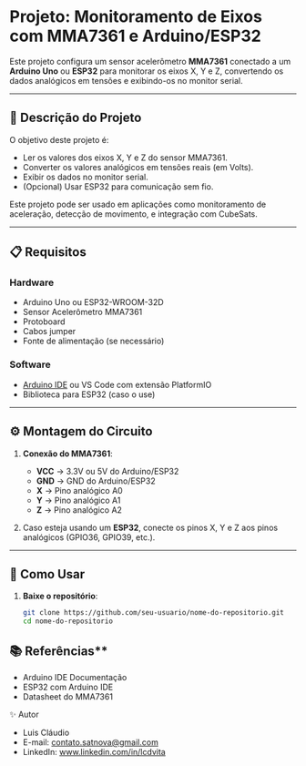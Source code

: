 # Projeto: Monitoramento de Eixos com MMA7361 e Arduino/ESP32

Este projeto configura um sensor acelerômetro **MMA7361** conectado a um **Arduino Uno** ou **ESP32** para monitorar os eixos X, Y e Z, convertendo os dados analógicos em tensões e exibindo-os no monitor serial.

---

## 📝 **Descrição do Projeto**

O objetivo deste projeto é:
- Ler os valores dos eixos X, Y e Z do sensor MMA7361.
- Converter os valores analógicos em tensões reais (em Volts).
- Exibir os dados no monitor serial.
- (Opcional) Usar ESP32 para comunicação sem fio.

Este projeto pode ser usado em aplicações como monitoramento de aceleração, detecção de movimento, e integração com CubeSats.

---

## 📋 **Requisitos**

### **Hardware**
- Arduino Uno ou ESP32-WROOM-32D
- Sensor Acelerômetro MMA7361
- Protoboard
- Cabos jumper
- Fonte de alimentação (se necessário)

### **Software**
- [Arduino IDE](https://www.arduino.cc/en/software) ou VS Code com extensão PlatformIO
- Biblioteca para ESP32 (caso o use)
  
---

## ⚙️ **Montagem do Circuito**

1. **Conexão do MMA7361**:
   - **VCC** → 3.3V ou 5V do Arduino/ESP32
   - **GND** → GND do Arduino/ESP32
   - **X** → Pino analógico A0
   - **Y** → Pino analógico A1
   - **Z** → Pino analógico A2

2. Caso esteja usando um **ESP32**, conecte os pinos X, Y e Z aos pinos analógicos (GPIO36, GPIO39, etc.).

---

## 🚀 **Como Usar**

1. **Baixe o repositório**:
   ```bash
   git clone https://github.com/seu-usuario/nome-do-repositorio.git
   cd nome-do-repositorio

## 📚 Referências**
* Arduino IDE Documentação
* ESP32 com Arduino IDE
* Datasheet do MMA7361

✨ Autor
* Luis Cláudio
* E-mail: contato.satnova@gmail.com
* LinkedIn: www.linkedin.com/in/lcdvita

